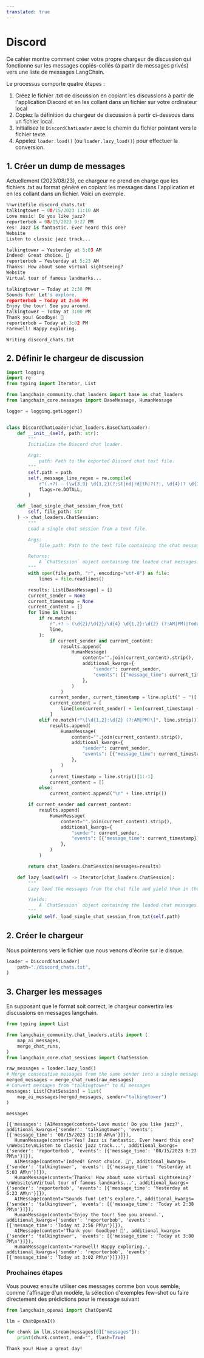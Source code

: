 ```yaml
---
translated: true
---
```


# Discord

Ce cahier montre comment créer votre propre chargeur de discussion qui fonctionne sur les messages copiés-collés (à partir de messages privés) vers une liste de messages LangChain.

Le processus comporte quatre étapes :
1. Créez le fichier .txt de discussion en copiant les discussions à partir de l'application Discord et en les collant dans un fichier sur votre ordinateur local
2. Copiez la définition du chargeur de discussion à partir ci-dessous dans un fichier local.
3. Initialisez le `DiscordChatLoader` avec le chemin du fichier pointant vers le fichier texte.
4. Appelez `loader.load()` (ou `loader.lazy_load()`) pour effectuer la conversion.

## 1. Créer un dump de messages

Actuellement (2023/08/23), ce chargeur ne prend en charge que les fichiers .txt au format généré en copiant les messages dans l'application et en les collant dans un fichier. Voici un exemple.

```python
%%writefile discord_chats.txt
talkingtower — 08/15/2023 11:10 AM
Love music! Do you like jazz?
reporterbob — 08/15/2023 9:27 PM
Yes! Jazz is fantastic. Ever heard this one?
Website
Listen to classic jazz track...

talkingtower — Yesterday at 5:03 AM
Indeed! Great choice. 🎷
reporterbob — Yesterday at 5:23 AM
Thanks! How about some virtual sightseeing?
Website
Virtual tour of famous landmarks...

talkingtower — Today at 2:38 PM
Sounds fun! Let's explore.
reporterbob — Today at 2:56 PM
Enjoy the tour! See you around.
talkingtower — Today at 3:00 PM
Thank you! Goodbye! 👋
reporterbob — Today at 3:02 PM
Farewell! Happy exploring.
```

```output
Writing discord_chats.txt
```

## 2. Définir le chargeur de discussion

```python
import logging
import re
from typing import Iterator, List

from langchain_community.chat_loaders import base as chat_loaders
from langchain_core.messages import BaseMessage, HumanMessage

logger = logging.getLogger()


class DiscordChatLoader(chat_loaders.BaseChatLoader):
    def __init__(self, path: str):
        """
        Initialize the Discord chat loader.

        Args:
            path: Path to the exported Discord chat text file.
        """
        self.path = path
        self._message_line_regex = re.compile(
            r"(.+?) — (\w{3,9} \d{1,2}(?:st|nd|rd|th)?(?:, \d{4})? \d{1,2}:\d{2} (?:AM|PM)|Today at \d{1,2}:\d{2} (?:AM|PM)|Yesterday at \d{1,2}:\d{2} (?:AM|PM))",  # noqa
            flags=re.DOTALL,
        )

    def _load_single_chat_session_from_txt(
        self, file_path: str
    ) -> chat_loaders.ChatSession:
        """
        Load a single chat session from a text file.

        Args:
            file_path: Path to the text file containing the chat messages.

        Returns:
            A `ChatSession` object containing the loaded chat messages.
        """
        with open(file_path, "r", encoding="utf-8") as file:
            lines = file.readlines()

        results: List[BaseMessage] = []
        current_sender = None
        current_timestamp = None
        current_content = []
        for line in lines:
            if re.match(
                r".+? — (\d{2}/\d{2}/\d{4} \d{1,2}:\d{2} (?:AM|PM)|Today at \d{1,2}:\d{2} (?:AM|PM)|Yesterday at \d{1,2}:\d{2} (?:AM|PM))",  # noqa
                line,
            ):
                if current_sender and current_content:
                    results.append(
                        HumanMessage(
                            content="".join(current_content).strip(),
                            additional_kwargs={
                                "sender": current_sender,
                                "events": [{"message_time": current_timestamp}],
                            },
                        )
                    )
                current_sender, current_timestamp = line.split(" — ")[:2]
                current_content = [
                    line[len(current_sender) + len(current_timestamp) + 4 :].strip()
                ]
            elif re.match(r"\[\d{1,2}:\d{2} (?:AM|PM)\]", line.strip()):
                results.append(
                    HumanMessage(
                        content="".join(current_content).strip(),
                        additional_kwargs={
                            "sender": current_sender,
                            "events": [{"message_time": current_timestamp}],
                        },
                    )
                )
                current_timestamp = line.strip()[1:-1]
                current_content = []
            else:
                current_content.append("\n" + line.strip())

        if current_sender and current_content:
            results.append(
                HumanMessage(
                    content="".join(current_content).strip(),
                    additional_kwargs={
                        "sender": current_sender,
                        "events": [{"message_time": current_timestamp}],
                    },
                )
            )

        return chat_loaders.ChatSession(messages=results)

    def lazy_load(self) -> Iterator[chat_loaders.ChatSession]:
        """
        Lazy load the messages from the chat file and yield them in the required format.

        Yields:
            A `ChatSession` object containing the loaded chat messages.
        """
        yield self._load_single_chat_session_from_txt(self.path)
```

## 2. Créer le chargeur

Nous pointerons vers le fichier que nous venons d'écrire sur le disque.

```python
loader = DiscordChatLoader(
    path="./discord_chats.txt",
)
```

## 3. Charger les messages

En supposant que le format soit correct, le chargeur convertira les discussions en messages langchain.

```python
from typing import List

from langchain_community.chat_loaders.utils import (
    map_ai_messages,
    merge_chat_runs,
)
from langchain_core.chat_sessions import ChatSession

raw_messages = loader.lazy_load()
# Merge consecutive messages from the same sender into a single message
merged_messages = merge_chat_runs(raw_messages)
# Convert messages from "talkingtower" to AI messages
messages: List[ChatSession] = list(
    map_ai_messages(merged_messages, sender="talkingtower")
)
```

```python
messages
```

```output
[{'messages': [AIMessage(content='Love music! Do you like jazz?', additional_kwargs={'sender': 'talkingtower', 'events': [{'message_time': '08/15/2023 11:10 AM\n'}]}),
   HumanMessage(content='Yes! Jazz is fantastic. Ever heard this one?\nWebsite\nListen to classic jazz track...', additional_kwargs={'sender': 'reporterbob', 'events': [{'message_time': '08/15/2023 9:27 PM\n'}]}),
   AIMessage(content='Indeed! Great choice. 🎷', additional_kwargs={'sender': 'talkingtower', 'events': [{'message_time': 'Yesterday at 5:03 AM\n'}]}),
   HumanMessage(content='Thanks! How about some virtual sightseeing?\nWebsite\nVirtual tour of famous landmarks...', additional_kwargs={'sender': 'reporterbob', 'events': [{'message_time': 'Yesterday at 5:23 AM\n'}]}),
   AIMessage(content="Sounds fun! Let's explore.", additional_kwargs={'sender': 'talkingtower', 'events': [{'message_time': 'Today at 2:38 PM\n'}]}),
   HumanMessage(content='Enjoy the tour! See you around.', additional_kwargs={'sender': 'reporterbob', 'events': [{'message_time': 'Today at 2:56 PM\n'}]}),
   AIMessage(content='Thank you! Goodbye! 👋', additional_kwargs={'sender': 'talkingtower', 'events': [{'message_time': 'Today at 3:00 PM\n'}]}),
   HumanMessage(content='Farewell! Happy exploring.', additional_kwargs={'sender': 'reporterbob', 'events': [{'message_time': 'Today at 3:02 PM\n'}]})]}]
```

### Prochaines étapes

Vous pouvez ensuite utiliser ces messages comme bon vous semble, comme l'affinage d'un modèle, la sélection d'exemples few-shot ou faire directement des prédictions pour le message suivant

```python
from langchain_openai import ChatOpenAI

llm = ChatOpenAI()

for chunk in llm.stream(messages[0]["messages"]):
    print(chunk.content, end="", flush=True)
```

```output
Thank you! Have a great day!
```
